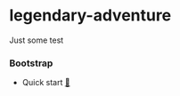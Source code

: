 # legendary-adventure
Just some test

### Bootstrap
- Quick start <a href="https://getbootstrap.com/docs/5.3/getting-started/introduction/" targe="_blank">🔗</a>